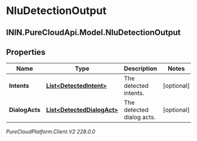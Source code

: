 # NluDetectionOutput

## ININ.PureCloudApi.Model.NluDetectionOutput

## Properties

|Name | Type | Description | Notes|
|------------ | ------------- | ------------- | -------------|
| **Intents** | [**List&lt;DetectedIntent&gt;**](DetectedIntent) | The detected intents. | [optional] |
| **DialogActs** | [**List&lt;DetectedDialogAct&gt;**](DetectedDialogAct) | The detected dialog acts. | [optional] |



_PureCloudPlatform.Client.V2 228.0.0_
